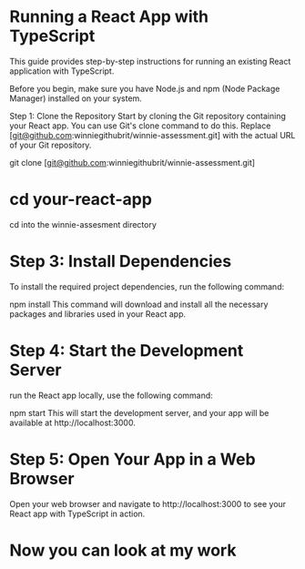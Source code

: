 
# Running a React App with TypeScript
This guide provides step-by-step instructions for running an existing React application with TypeScript.

Before you begin, make sure you have Node.js and npm (Node Package Manager) installed on your system.

Step 1: Clone the Repository
Start by cloning the Git repository containing your React app. You can use Git's clone command to do this. Replace [git@github.com:winniegithubrit/winnie-assessment.git] with the actual URL of your Git repository.


git clone [git@github.com:winniegithubrit/winnie-assessment.git]




# cd your-react-app
cd into the winnie-assesment directory

# Step 3: Install Dependencies
To install the required project dependencies, run the following command:


npm install
This command will download and install all the necessary packages and libraries used in your React app.

# Step 4: Start the Development Server
run the React app locally, use the following command:


npm start
This will start the development server, and your app will be available at http://localhost:3000.

# Step 5: Open Your App in a Web Browser
Open your web browser and navigate to http://localhost:3000 to see your React app with TypeScript in action.

# Now you can look at my work